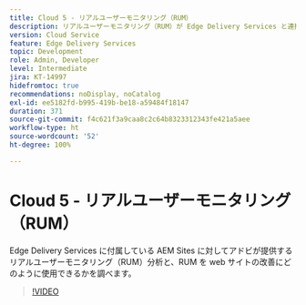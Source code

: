 ```yaml
---
title: Cloud 5 - リアルユーザーモニタリング（RUM）
description: リアルユーザーモニタリング（RUM）が Edge Delivery Services と連携して動作することを確認します。
version: Cloud Service
feature: Edge Delivery Services
topic: Development
role: Admin, Developer
level: Intermediate
jira: KT-14997
hidefromtoc: true
recommendations: noDisplay, noCatalog
exl-id: ee5182fd-b995-419b-be18-a59484f18147
duration: 371
source-git-commit: f4c621f3a9caa8c2c64b8323312343fe421a5aee
workflow-type: ht
source-wordcount: '52'
ht-degree: 100%

---
```


# Cloud 5 - リアルユーザーモニタリング（RUM）

Edge Delivery Services に付属している AEM Sites に対してアドビが提供するリアルユーザーモニタリング（RUM）分析と、RUM を web サイトの改善にどのように使用できるかを調べます。

>[!VIDEO](https://video.tv.adobe.com/v/3427495?quality=12&learn=on)
